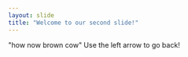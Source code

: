 ```yaml
---
layout: slide
title: "Welcome to our second slide!"
---
```

"how now brown cow"
Use the left arrow to go back!
